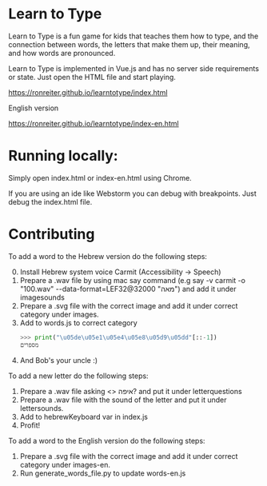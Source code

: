 # Learn to Type

Learn to Type is a fun game for kids that teaches them how to type, 
and the connection between words, the letters that make them up, 
their meaning, and how words are pronounced.

Learn to Type is implemented in Vue.js and has no server side requirements or state. Just open the HTML file and start playing.

https://ronreiter.github.io/learntotype/index.html

English version 

https://ronreiter.github.io/learntotype/index-en.html


# Running locally:

Simply open index.html or index-en.html using Chrome.

If you are using an ide like Webstorm you can debug with breakpoints. Just debug the index.html file. 

# Contributing

To add a word to the Hebrew version do the following steps:

0. Install Hebrew system voice Carmit (Accessibility -> Speech)
1. Prepare a .wav file by using mac say command (e.g say -v carmit -o "100.wav" --data-format=LEF32@32000 "מאה") and add it under imagesounds
2. Prepare a .svg file with the correct image and add it under correct category under images.
3. Add to words.js to correct category
    ```python
    >>> print("\u05de\u05e1\u05e4\u05e8\u05d9\u05dd"[::-1])
    מספרים
    ```
4. And Bob's your uncle :)

To add a new letter do the following steps:
1. Prepare a .wav file asking <> איפה? and put it under letterquestions
2. Prepare a .wav file with the sound of the letter and put it under lettersounds.
3. Add to hebrewKeyboard var in index.js
4. Profit!

To add a word to the English version do the following steps:
1. Prepare a .svg file with the correct image and add it under correct category under images-en.
2. Run generate_words_file.py to update words-en.js
